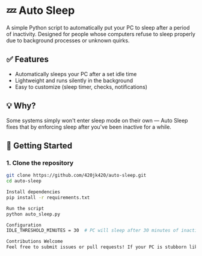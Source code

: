 # 💤 Auto Sleep

A simple Python script to automatically put your PC to sleep after a period of inactivity. Designed for people whose computers refuse to sleep properly due to background processes or unknown quirks.

## ✅ Features
- Automatically sleeps your PC after a set idle time
- Lightweight and runs silently in the background
- Easy to customize (sleep timer, checks, notifications)

## 💡 Why?
Some systems simply won't enter sleep mode on their own — Auto Sleep fixes that by enforcing sleep after you've been inactive for a while.

## 🚀 Getting Started

### 1. Clone the repository
```bash
git clone https://github.com/420jk420/auto-sleep.git
cd auto-sleep

Install dependencies
pip install -r requirements.txt

Run the script
python auto_sleep.py

Configuration
IDLE_THRESHOLD_MINUTES = 30  # PC will sleep after 30 minutes of inactivity

Contributions Welcome
Feel free to submit issues or pull requests! If your PC is stubborn like mine, this might save you some energy costs too.

